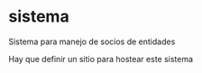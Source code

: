 # sistema
Sistema para manejo de socios de entidades

Hay que definir un sitio para hostear este sistema
